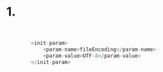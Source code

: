 # 1.

​    

```java
        <init-param>
        	<param-name>fileEncoding</param-name>
        	<param-value>UTF-8</param-value>
        </init-param>
```


